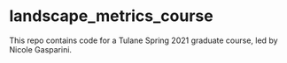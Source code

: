 # landscape_metrics_course

This repo contains code for a Tulane Spring 2021 graduate course, led by Nicole Gasparini.
